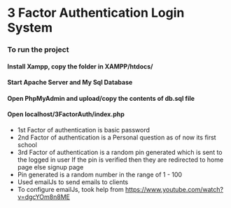 
# 3 Factor Authentication Login System 

### To run the project 

#### Install Xampp, copy the folder in XAMPP/htdocs/
#### Start Apache Server and My Sql Database
#### Open PhpMyAdmin and upload/copy the contents of db.sql file
#### Open localhost/3FactorAuth/index.php

- 1st Factor of authentication is basic password
- 2nd Factor of authentication is a Personal question as of now its first school
- 3rd Factor of authentication is a random pin generated which is sent to the logged in user
If the pin is verified then they are redirected to home page else signup page
- Pin generated is a random number in the range of 1 - 100
- Used emailJs to send emails to clients
- To configure emailJs, took help from https://www.youtube.com/watch?v=dgcYOm8n8ME
